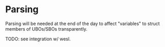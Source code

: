 # Parsing

Parsing will be needed at the end of the day to affect "variables" to struct members of UBOs/SBOs transparently.

TODO: see integration w/ wesl.